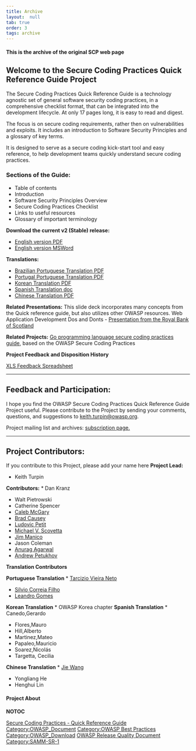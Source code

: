 ```yaml
---
title: Archive
layout:  null
tab: true
order: 3
tags: archive
---
```

#### This is the archive of the original SCP web page

## Welcome to the Secure Coding Practices Quick Reference Guide Project

The Secure Coding Practices Quick Reference Guide is a technology
agnostic set of general software security coding practices, in a
comprehensive checklist format, that can be integrated into the
development lifecycle. At only 17 pages long, it is easy to read and
digest.

The focus is on secure coding requirements, rather then on
vulnerabilities and exploits. It includes an introduction to Software
Security Principles and a glossary of key terms.

It is designed to serve as a secure coding kick-start tool and easy
reference, to help development teams quickly understand secure coding
practices.

### Sections of the Guide:

  - Table of contents
  - Introduction
  - Software Security Principles Overview
  - Secure Coding Practices Checklist
  - Links to useful resources
  - Glossary of important terminology

**Download the current v2 (Stable) release:**

  - [English version PDF](/www-pdf-archive/OWASP_SCP_Quick_Reference_Guide_v2.pdf )
  - [English version MSWord](Media:OWASP_SCP_Quick_Reference_Guide_v2.doc )

**Translations:**

  - [Brazilian Portuguese Translation PDF](/www-pdf-archive/OWASP_SCP_v1.3_pt-BR.pdf )
  - [Portugal Portuguese Translation PDF](/www-pdf-archive/OWASP_SCP_v1.3_pt-PT.pdf )
  - [Korean Translation PDF](/www-pdf-archive/2011%EB%85%846%EC%9B%94_OWASP_%EC%8B%9C%ED%81%90%EC%96%B4%EC%BD%94%EB%94%A9%EA%B7%9C%EC%B9%99_v2_KOR.pdf )
  - [Spanish Translation doc](Media:OWASP_SCP_Quick_Reference_Guide_SPA.doc )
  - [Chinese Translation PDF](/www-pdf-archive/OWASP_SCP_Quick_Reference_Guide_%28Chinese%29.pdf )

**Related Presentations:**
This slide deck incorporates many concepts from the Quick reference
guide, but also utilizes other OWASP resources.
Web Application Development Dos and Donts -
[Presentation from the Royal Bank of Scotland](www.owasp.org/images/b/ba/Web_Application_Development_Dos_and_Donts.ppt)

**Related Projects:**
[Go programming language secure coding practices guide](https://github.com/Checkmarx/Go-SCP),
based on the OWASP Secure Coding Practices

**Project Feedback and Disposition History**

[XLS Feedback Spreadsheet](www.owasp.org/images/6/64/SCP-QRG_Revisions_History.xls)

-----

## Feedback and Participation:

I hope you find the OWASP Secure Coding Practices Quick Reference Guide
Project useful. Please contribute to the Project by sending your
comments, questions, and suggestions to
[keith.turpin@owasp.org](mailto:Keith.Turpin@owasp.org).

Project mailing list and archives:
[subscription page.](https://lists.owasp.org/mailman/listinfo/owasp-secure-coding-practices)

-----

## Project Contributors:

If you contribute to this Project, please add your name here
**Project Lead:**

  - Keith Turpin

**Contributors:**
\* Dan Kranz

  - Walt Pietrowski
  - Catherine Spencer
  - [Caleb McGary](mailto:Caleb.mcgary@gmail.com)
  - [Brad Causey](mailto:bradcausey@owasp.org)
  - [Ludovic Petit](mailto:ludovic.petit@owasp.org)
  - [Michael V. Scovetta](mailto:michael.scovetta@gmail.com)
  - [Jim Manico](mailto:jim.manico@owasp.org)
  - Jason Coleman
  - [Anurag Agarwal](mailto:anurag.agarwal@yahoo.com)
  - [Andrew Petukhov](mailto:petand@lvk.cs.msu.su)


**Translation Contributors**

**Portuguese Translation**
\* [Tarcizio Vieira Neto](mailto:tarciziovn@gmail.com)

  - [Sílvio Correia Filho](mailto:silviofilhosf@gmail.com)
  - [Leandro Gomes](mailto:leandrock@gmail.com)

**Korean Translation**
\* OWASP Korea chapter **Spanish Translation**
\* Canedo,Gerardo

  - Flores,Mauro
  - Hill,Alberto
  - Martinez,Mateo
  - Papaleo,Mauricio
  - Soarez,Nicolás
  - Targetta, Cecilia

**Chinese Translation**
\* [Jie Wang](mailto:wangj@owasp.org.cn)

  - Yongliang He
  - Henghui Lin

#### Project About

__NOTOC__ <headertabs />

[Secure Coding Practices - Quick Reference Guide](Category:OWASP_Project )
[Category:OWASP_Document](Category:OWASP_Document )
[Category:OWASP Best Practices](Category:OWASP_Best_Practices )
[Category:OWASP_Download](Category:OWASP_Download )
[OWASP Release Quality Document](Category:OWASP_Release_Quality_Document )
[Category:SAMM-SR-1](Category:SAMM-SR-1 )
